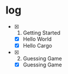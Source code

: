 # log

- [x] 1. Getting Started
  - [x] Hello World
  - [x] Hello Cargo

- [x] 2. Guessing Game
  - [x] Guessing Game
